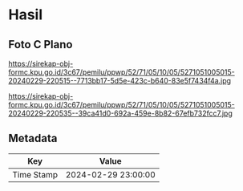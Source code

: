 # Hasil

## Foto C Plano

https://sirekap-obj-formc.kpu.go.id/3c67/pemilu/ppwp/52/71/05/10/05/5271051005015-20240229-220515--7713bb17-5d5e-423c-b640-83e5f7434f4a.jpg

https://sirekap-obj-formc.kpu.go.id/3c67/pemilu/ppwp/52/71/05/10/05/5271051005015-20240229-220535--39ca41d0-692a-459e-8b82-67efb732fcc7.jpg


## Metadata

| Key        | Value               |
| ---------- | ------------------- |
| Time Stamp | 2024-02-29 23:00:00 |



